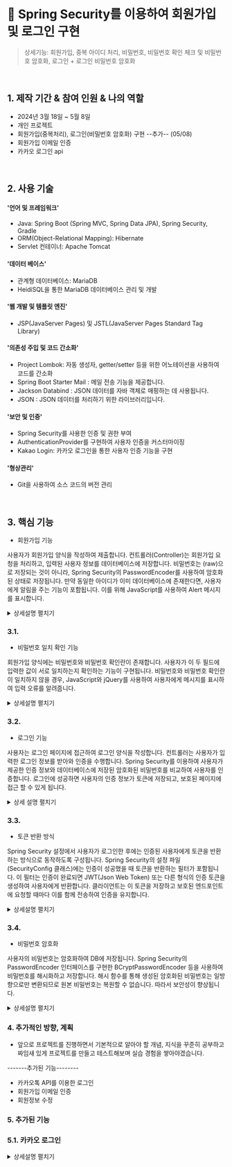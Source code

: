# :pushpin: Spring Security를 이용하여 회원가입 및 로그인 구현
> 상세기능: 회원가입, 중복 아이디 처리, 비밀번호, 비밀번호 확인 체크 및 비밀번호 암호화, 로그인 + 로그인 비밀번호 암호화

</br>

## 1. 제작 기간 & 참여 인원 & 나의 역할
  - 2024년 3월 18일 ~ 5월 8일
  - 개인 프로젝트
  - 회원가입(중복처리), 로그인(비밀번호 암호화) 구현
  --추가-- (05/08)
  - 회원가입 이메일 인증
  - 카카오 로그인 api

</br>

## 2. 사용 기술

#### '언어 및 프레임워크'
- Java: Spring Boot (Spring MVC, Spring Data JPA), Spring Security, Gradle
- ORM(Object-Relational Mapping): Hibernate
- Servlet 컨테이너: Apache Tomcat
 
#### '데이터 베이스'
- 관계형 데이터베이스: MariaDB
- HeidiSQL을 통한 MariaDB 데이터베이스 관리 및 개발

#### '웹 개발 및 템플릿 엔진'
- JSP(JavaServer Pages) 및 JSTL(JavaServer Pages Standard Tag Library)

#### '의존성 주입 및 코드 간소화'
- Project Lombok: 자동 생성자, getter/setter 등을 위한 어노테이션을 사용하여 코드를 간소화
- Spring Boot Starter Mail : 메일 전송 기능을 제공합니다.
- Jackson Databind : JSON 데이터를 자바 객체로 매핑하는 데 사용됩니다.
- JSON : JSON 데이터를 처리하기 위한 라이브러리입니다.

#### '보안 및 인증'
- Spring Security를 사용한 인증 및 권한 부여
- AuthenticationProvider를 구현하여 사용자 인증을 커스터마이징
- Kakao Login: 카카오 로그인을 통한 사용자 인증 기능을 구현

#### '형상관리'
- Git을 사용하여 소스 코드의 버전 관리 
</br>



## 3. 핵심 기능
- 회원가입 기능

사용자가 회원가입 양식을 작성하여 제출합니다.
컨트롤러(Controller)는 회원가입 요청을 처리하고, 입력된 사용자 정보를 데이터베이스에 저장합니다.
비밀번호는 (raw)으로 저장되는 것이 아니라, Spring Security의 PasswordEncoder를 사용하여 암호화된 상태로 저장됩니다.
만약 동일한 아이디가 이미 데이터베이스에 존재한다면, 사용자에게 알림을 주는 기능이 포함됩니다. 
이를 위해 JavaScript를 사용하여 Alert 메시지를 표시합니다.
<details>
  <summary>상세설명 펼치기</summary>
  
  ![home](https://github.com/donghunshin9379/hello-spring2/assets/139945914/3702abb1-f63d-4d9d-a911-a81a17fc2730)
  
  상단 이미지는 홈 화면 입니다. 홈화면에서 회원가입으로 이동합니다.

  ![signup](https://github.com/donghunshin9379/hello-spring2/assets/139945914/d2351628-730b-4dcc-a76c-f7ec40436bff)
  
  상단 이미지는 회원가입 화면(signUp.jsp)입니다. 회원가입을 위한 데이터 입력 후 요청이 들어오게 됩니다.
  
  아래 코드는 SignUpController 클래스 내부의 doSignUp 메소드 비즈니스 로직입니다.
  
  ```

@PostMapping("/doSignUp")
public String doSignUp(MemberDTO memberDTO, Model model) {
String userId = memberDTO.getUserId();

boolean result = signUpService.isUserIdExists(userId);
  
if (result == true) {
model.addAttribute("errorMessage", "이미 사용 중인 아이디입니다. 다른 아이디를 선택해주세요.");
return "signUp"; // 다시 회원가입 페이지로 이동 (redirect:signUp)
	
} else {
signUpService.saveMember(memberDTO);
model.addAttribute("signUpSuccess", "회원가입이 완료 되었습니다.");
return "home";
}
}
```

위의 코드에서 중복되는 아이디가 없을 경우 signUpService.saveMember(memberDTO); 가 호출되며 home.jsp로 signUpSuccess 메세지가 전달됩니다.

다음은 signUpSerbice.saveMember 비즈니스 로직입니다.
아래 코드를 확인했을 때, 파라미터 값으로 받은 memberDTO의 비밀번호를 암호화 세팅시킨 이후
memberDataHandler.saveMemberEntity(memberDTO); 를 사용하여 memberDTO로 반환된 값을 기반으로 MemberEntity 객체를 생성합니다.
그리고 MemberEntity에 저장된 정보를 이용하여 새로운 memberDTO2를 반환하는데 이 객체에는 DB에 저장된 회원정보가 담겨 있습니다.
```
@Override
public MemberDTO saveMember(MemberDTO memberDTO) {
//비밀번호 암호화(passwordEncoder)
String encodedPassword = passwordEncoder.encode(memberDTO.getPassword());
String encodedPasswordCheck = passwordEncoder.encode(memberDTO.getPasswordCheck());

memberDTO.setPassword(encodedPassword);
memberDTO.setPasswordCheck(encodedPasswordCheck);

MemberEntity memberEntity = memberDataHandler.saveMemberEntity(memberDTO);
MemberDTO memberDTO2 = new MemberDTO(memberEntity.getUserId(),
memberEntity.getPassword(), memberEntity.getPasswordCheck(),
memberEntity.getUserName(), memberEntity.getBirthday(),
memberEntity.getEmail(), memberEntity.getPhone(),
memberEntity.getAddress(), memberEntity.getGender(), memberEntity.getRole());
return memberDTO2;
}
```
더 상세하게 보면 SignUpService > MemberDataHandler > MemberDAO > MemberRepository  순으로 진행되는데, 순서대로 코드를 확인하면 
아래와 같은 순서로 진행됩니다.

MemberDataHandler 코드
```
public MemberEntity saveMemberEntity(MemberDTO memberDTO) {
MemberEntity memberEntity = new MemberEntity(memberDTO.getUserId(),
memberDTO.getPassword(), memberDTO.getPasswordCheck(),
memberDTO.getUserName(), memberDTO.getBirthday(),
memberDTO.getEmail(), memberDTO.getPhone(),
memberDTO.getAddress(), memberDTO.getGender(), memberDTO.getRole());
return memberDAO.saveMember(memberEntity);
}
```
MemberDAO 코드
```
@Override
public MemberEntity saveMember(MemberEntity memberEntity) {
  memberRepository.save(memberEntity);
  return memberEntity;
}
```

MemberRepository 인터페이스
```
//레포짓터리가 사용할 Entity, primary key
public interface MemberRepository extends JpaRepository<MemberEntity, String> {
}
```
위와 같은 방식으로
SignUpService는 MemberDataHandler를 호출하여 회원가입 프로세스를 시작하지만, 
동시에 MemberDataHandler는 SignUpService로부터 호출되어 회원가입 요청을 처리합니다. 
이렇게 각 계층은 서로의 메서드를 호출하고 서로의 기능을 사용하여 작업을 수행합니다.

이 과정은 중복되는 아이디가 없고, 비밀번호 확인이 일치하는 경우라고 가정했을 때 상황입니다. 

![signUpSuccess](https://github.com/donghunshin9379/hello-spring2/assets/139945914/fd2603ff-d9f3-4e91-9e10-840809c8e4a1)

최종적으로 회원가입이 완료됩니다.

하지만 만약 중복되는 아이디가 존재 하는 경우라면?
```
@PostMapping("/doSignUp")
public String doSignUp(MemberDTO memberDTO, Model model) {
String userId = memberDTO.getUserId();

boolean result = signUpService.isUserIdExists(userId);
  
if (result == true) {
model.addAttribute("errorMessage", "이미 사용 중인 아이디입니다. 다른 아이디를 선택해주세요.");
return "signUp"; // 다시 회원가입 페이지로 이동 (redirect:signUp)
}
}
	
```
위와 같이 앞단(signUp.jsp)에서 입력된 아이디값을 기반으로 signUpService.isUserIdExists(userId); 가 호출되며 return된 값이
boolean 타입 result에 저장됩니다.

이때 isUserIdExists(userId);는 최종적으로 existsByUserId(String userId); 를 호출하여
중복 아이디 존재 여부에 따라 true/false를 반환합니다.
아래는 회원 가입 프로세스의 마지막 단계인 데이터베이스 조회 및 확인 작업을 처리하는 코드입니다.
```
public interface MemberRepository extends JpaRepository<MemberEntity, String> {

boolean existsByUserId(String userId);
}
```

중복된 아이디가 있는 경우 사용자 화면입니다.
![joongbok](https://github.com/donghunshin9379/hello-spring2/assets/139945914/4b755697-8188-4362-9222-bd24aa6e5826)

</details>

### 3.1. 
- 비밀번호 일치 확인 기능

회원가입 양식에는 비밀번호와 비밀번호 확인란이 존재합니다.
사용자가 이 두 필드에 입력한 값이 서로 일치하는지 확인하는 기능이 구현됩니다.
비밀번호와 비밀번호 확인란이 일치하지 않을 경우, JavaScript와 jQuery를 사용하여 사용자에게 메시지를 표시하여 입력 오류를 알려줍니다.
<details>
  <summary>상세설명 펼치기</summary>
  
  ![passwordCheck](https://github.com/donghunshin9379/hello-spring2/assets/139945914/d8e653e5-f431-4091-b55f-eb89958d338a)
  
  상단 이미지는 !비밀먼호.equals(비밀번호확인) 일 경우 때 화면입니다. 
  
  실행과정 설명
  사용자 회원가입 화면(signUp.jsp)에서 입력한 비밀번호 값과 비밀번호 확인 일치여부에 따라 달라지는 로직입니다.
  
  (설명을 위해 잘라온 코드입니다)
  ```
$(document).ready(function() {
$("#passwordCheck").blur(function(){
if($("#passwordCheck").val() === $("#password").val()){
    $(".successPwChk").text("비밀번호가 일치합니다.").css("color", "green");
    $("#pwDoubleChk").val("true");
} else {
    $(".successPwChk").text("비밀번호가 일치하지 않습니다.").css("color", "red");
    $("#pwDoubleChk").val("false");
}
});
  ```
위와같이 비밀번호확인 값 입력후, 포커스를 벗어날 때(마우스 클릭 or 다음으로 넘어가는 상황) 실행되는데
이때 입력된 password값과 passwordCheck 값이 비교됩니다.
값이 일치하는 경우, 일치하지않는 경우 메세지가 css 컬러와 함께 설정됩니다.

![passwordCheck2](https://github.com/donghunshin9379/hello-spring2/assets/139945914/b8c63432-7f57-4475-b627-381047dab50a)
</details>

### 3.2. 
- 로그인 기능

사용자는 로그인 페이지에 접근하여 로그인 양식을 작성합니다.
컨트롤러는 사용자가 입력한 로그인 정보를 받아와 인증을 수행합니다.
Spring Security를 이용하여 사용자가 제공한 인증 정보와 데이터베이스에 저장된 암호화된 비밀번호를 비교하여 사용자를 인증합니다.
로그인에 성공하면 사용자의 인증 정보가 토큰에 저장되고, 보호된 페이지에 접근 할 수 있게 됩니다.
<details>
  <summary>상세 설명 펼치기</summary>
  아래 이미지는 로그인 사용자 화면입니다.
  
  ![login](https://github.com/donghunshin9379/hello-spring2/assets/139945914/e2f85ae6-7dba-4ce7-8f1c-b1664174fb33)

  상단 사용자 화면에서 아이디값과 비밀번호값을 입력한 후, Login 버튼을 누르면 아래의 SpringSeucirtyConfig 클래스를 통해
  로그인 절차가 진행됩니다.
  ```
//Security main
@Bean
public SecurityFilterChain filterChain(HttpSecurity http) throws Exception {

http
.csrf(AbstractHttpConfigurer::disable) 
.authorizeHttpRequests(authorizeRequest -> authorizeRequest 
.requestMatchers("/css/**","/js/**","/img/**","/fonts/**","/","/login", "/join/**", "/home").permitAll()
.requestMatchers("/error/**").permitAll()
.anyRequest().permitAll() 
)
.formLogin((formLogin) ->
formLogin
.loginPage("/login") // 로그인 url
.usernameParameter("userId")
.passwordParameter("password")
.loginProcessingUrl("/auth")// 인증절차(로그인 처리) url
.defaultSuccessUrl("/loginSuccess",true) // 로그인 성공 url
)
.logout((logoutConfig) ->
logoutConfig.logoutSuccessUrl("/logoutGo") // 로그아웃 시 url
);
return http.build();
}
```

위의 코드에서 로그인 인증절차인 .loginProcessingUrl("/auth")가 호출되면 SpringSecurity에서 자동으로 UserDetailsService 인터페이스 IOC를 찾게 되는데
기존에 존재하는 UserDetailsService의 loadUserByUsername을 함수를 실행해도 무방했지만, 회원가입을 관장하는 MemberDTO 객체와 MemberEntity 객체 사용을 위해
커스터마이징 한 PrincipalDetailsService 입니다.
 
```
public class PrincipalDetailsService implements UserDetailsService {
@Autowired
private MemberRepository memberRepository;
private PasswordEncoder passwordEncoder;

@Override
public UserDetails loadUserByUsername(String userId) throws UsernameNotFoundException {
MemberEntity memberEntity = memberRepository.findByUserId(userId);

MemberDTO member = new MemberDTO(memberEntity.getUserId(), passwordEncoder.encode(memberEntity.getPassword()),
passwordEncoder.encode(memberEntity.getPasswordCheck()), memberEntity.getUserName(), memberEntity.getBirthday(),
memberEntity.getEmail(), memberEntity.getPhone(), memberEntity.getAddress(), memberEntity.getGender(),
memberEntity.getRole());
if (member != null) {
	return new PrincipalDetails(member); // 권한을 부여함
}
return null;
}

}
```

위와 같이 MemberRepository를 사용하여 DB에서 사용자 정보를 조회 > 비밀번호 암호화(passwordEncoder) > loadUserByUsername 메소드로 가져온 사용자 정보를 기반으로
PrincipalDetails 객체가 반환(생성)됩니다. 동시에 Spring Security 내부에서 해당 객체의 사용자 정보를 기반으로 Authentication 객체가 만들어 집니다.
만들어진 Authentication 객체를 기반으로 AuthProvider 내의 Authentication authenticate을 실행합니다. 

</details>

### 3.3.
- 토큰 반환 방식

Spring Security 설정에서 사용자가 로그인한 후에는 인증된 사용자에게 토큰을 반환하는 방식으로 동작하도록 구성됩니다.
Spring Security의 설정 파일(SecurityConfig 클래스)에는 인증이 성공했을 때 토큰을 반환하는 필터가 포함됩니다.
이 필터는 인증이 완료되면 JWT(Json Web Token) 또는 다른 형식의 인증 토큰을 생성하여 사용자에게 반환합니다.
클라이언트는 이 토큰을 저장하고 보호된 엔드포인트에 요청할 때마다 이를 함께 전송하여 인증을 유지합니다.
<details>
  <summary>상세설명 펼치기</summary>
  아래 코드는 Authentication 객체를 통해 토큰을 return 하는 과정입니다.

```
@Component
public class AuthProvider implements AuthenticationProvider {
private static final Logger logger = LoggerFactory.getLogger(AuthProvider.class);

@Autowired
private SignUpService signUpService;

@Override
public Authentication authenticate(Authentication authentication) throws AuthenticationException {
String userId = (String) authentication.getPrincipal();
String password = (String) authentication.getCredentials(); 

PasswordEncoder passwordEncoder = signUpService.passwordEncoder();
UsernamePasswordAuthenticationToken token;

MemberDTO memberDTO = signUpService.getMemberByUserId(userId);

if (memberDTO != null && passwordEncoder.matches(password, memberDTO.getPassword())) { 
List<GrantedAuthority> roles = new ArrayList<>();
roles.add(new SimpleGrantedAuthority("ROLE_USER"));

token = new UsernamePasswordAuthenticationToken(memberDTO.getUserId(), null, roles);

if (memberDTO.getUserId().equals("admin")) {
	roles.add(new SimpleGrantedAuthority("ROLE_ADMIN"));
}
return token;
}

throw new BadCredentialsException("No such user or wrong password.");
}

@Override
public boolean supports(Class<?> authentication) {
	return authentication.equals(UsernamePasswordAuthenticationToken.class);
}
}

```
위 코드와 같이 토큰이 return 되면 Spring Security는 로그인이 성공했음을 인식하고 .defaultSuccessUrl("/loginSuccess",true)에 지정했던
loginSuccess를 true로 설정하며 전달되며 로그인 처리가 완료됩니다.

로그인 성공 화면
![loginSuccess2](https://github.com/donghunshin9379/hello-spring2/assets/139945914/0a9850c2-8561-47e7-a869-74c902566315)

로그아웃은 Spring SecurityConfig의  .logout((logoutConfig)logoutConfig.logoutSuccessUrl("/logoutGo")을 통해 구현됩니다.

로그아웃 성공 화면
![logout](https://github.com/donghunshin9379/hello-spring2/assets/139945914/4e6d52c3-c061-4c28-976c-4460bca1f14e)

</details>
 
### 3.4. 
- 비밀번호 암호화
  
사용자의 비밀번호는 암호화하여 DB에 저장됩니다.
Spring Security의 PasswordEncoder 인터페이스를 구현한 BCryptPasswordEncoder 등을 사용하여 비밀번호를 해시화하고 저장합니다.
해시 함수를 통해 생성된 암호화된 비밀번호는 일방향으로만 변환되므로 원본 비밀번호는 복원할 수 없습니다. 따라서 보안성이 향상됩니다.
<details>
  <summary>상세설명 펼치기</summary>
  PasswordEncoder를 필요로 하는 계층에 다시 할당할 수 없도록 private final PasswordEncoder passwordEncoder; 선언 이후
  encode기능을 활용합니다. 예를 들어 회원가입 기능인 saveMember에서 적용시키면 아래와 같이 진행됩니다.

  ```
@Override
public MemberDTO saveMember(MemberDTO memberDTO) {
String encodedPassword = passwordEncoder.encode(memberDTO.getPassword());
String encodedPasswordCheck = passwordEncoder.encode(memberDTO.getPasswordCheck());
memberDTO.setPassword(encodedPassword);
memberDTO.setPasswordCheck(encodedPasswordCheck);

MemberEntity memberEntity = memberDataHandler.saveMemberEntity(memberDTO);
MemberDTO memberDTO2 = new MemberDTO(memberEntity.getUserId(),
memberEntity.getPassword(), memberEntity.getPasswordCheck(),
memberEntity.getUserName(), memberEntity.getBirthday(),
memberEntity.getEmail(), memberEntity.getPhone(),
memberEntity.getAddress(), memberEntity.getGender(), memberEntity.getRole());
return memberDTO2;
	  }
```
암호화된 비밀번호 확인 시점
![passwordEncoder](https://github.com/donghunshin9379/hello-spring2/assets/139945914/c20b9a0a-dc64-4c29-9046-970bbddb1e26)
</details>

### 4. 추가적인 방향, 계획
- 앞으로 프로젝트를 진행하면서 기본적으로 알아야 할 개념, 지식을 꾸준히 공부하고 짜임새 있게 프로젝트를 만들고 테스트해보며 실습 경험을 쌓아야겠습니다.

-------추가된 기능--------
- 카카오톡 API를 이용한 로그인
- 회원가입 이메일 인증
- 회원정보 수정

### 5. 추가된 기능
### 5.1. 카카오 로그인 


<details>
  <summary>상세설명 펼치기</summary>
  
  
  
  ```

@PostMapping("/doSignUp")
public String doSignUp(MemberDTO memberDTO, Model model) {
String userId = memberDTO.getUserId();

boolean result = signUpService.isUserIdExists(userId);
  
if (result == true) {
model.addAttribute("errorMessage", "이미 사용 중인 아이디입니다. 다른 아이디를 선택해주세요.");
return "signUp"; // 다시 회원가입 페이지로 이동 (redirect:signUp)
	
} else {
signUpService.saveMember(memberDTO);
model.addAttribute("signUpSuccess", "회원가입이 완료 되었습니다.");
return "home";
}
}
```
